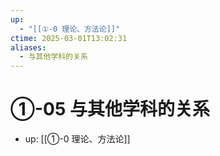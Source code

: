 ```yaml
---
up:
  - "[[①-0 理论、方法论]]"
ctime: 2025-03-01T13:02:31
aliases:
  - 与其他学科的关系
---
```


# ①-05 与其他学科的关系

- up: [[①-0 理论、方法论]]
